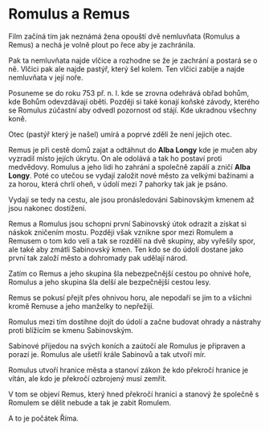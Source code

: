 # Romulus a Remus

Film začíná tím jak neznámá žena opouští dvě nemluvňata (Romulus a Remus) a nechá je volně plout po řece aby je zachránila.

Pak ta nemluvňata najde vlčice a rozhodne se že je zachrání a postará se o ně. Vlčici pak ale najde pastýř, který šel kolem. Ten vlčici zabije a najde nemluvňata v její noře.

Posuneme se do roku 753 př. n. l. kde se zrovna odehrává obřad bohům, kde Bohům odevzdávají oběti.
Později si také konají koňské závody, kterého se Romulus zúčastní aby odvedl pozornost od stájí. Kde ukradnou všechny koně.

Otec (pastýř který je našel) umírá a poprvé zdělí že není jejich otec.

Remus je při cestě domů zajat a odtáhnut do **Alba Longy** kde je mučen aby vyzradil místo jejích úkrytu. On ale odolává a tak ho postaví proti medvědovy. Romulus a jeho lidi ho zahrání a společně zapálí a zničí **Alba Longy**. Poté co utečou se vydají založit nové město za velkými bažinami a za horou, která chrlí oheň, v údolí mezi 7 pahorky tak jak je psáno.

Vydají se tedy na cestu, ale jsou pronásledováni Sabinovským kmenem až jsou nakonec dostiženi.

Remus a Romulus jsou schopni první Sabinovský útok odrazit a získat si náskok zničením mostu. Později však vznikne spor mezi Romulem a Remusem o tom kdo velí a tak se rozdělí na dvě skupiny, aby vyřešily spor, ale také aby zmátli Sabinovský kmen. Ten kdo se do údolí dostane jako první tak založí město a dohromady pak udělají národ.

Zatím co Remus a jeho skupina šla nebezpečnější cestou po ohnivé hoře, Romulus a jeho skupina šla delší ale bezpečnější cestou lesy.

Remus se pokusí přejít přes ohnivou horu, ale nepodaří se jim to a všichni kromě Remuse a jeho manželky to nepřežijí.

Romulus mezi tím dostihne dojít do údolí a začne budovat ohrady a nástrahy proti blížícím se kmenu Sabinovským.

Sabinové přijedou na svých koních a zaútočí ale Romulus je připraven a porazí je. Romulus ale ušetří krále Sabinovů a tak utvoří mír.

Romulus utvoří hranice města a stanoví zákon že kdo překročí hranice je vítán, ale kdo je překročí ozbrojený musí zemřít.

V tom se objeví Remus, který hned překročí hranici a stanový že společně s Romulem se dělit nebude a tak je zabit Romulem.

A to je počátek Říma.